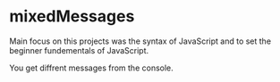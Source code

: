 # mixedMessages
Main focus on this projects was the syntax of JavaScript and to set the beginner fundementals of JavaScript.

You get diffrent messages from the console.
